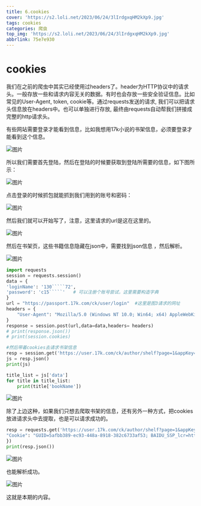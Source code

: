 ```yaml
---
title: 6.cookies
cover: 'https://s2.loli.net/2023/06/24/3lIrdgxqHM2kXp9.jpg'
tags: cookies
categories: 爬虫
top_img: 'https://s2.loli.net/2023/06/24/3lIrdgxqHM2kXp9.jpg'
abbrlink: 75e7e930
---
```

# cookies

我们在之前的爬⾍中其实已经使⽤过headers了。header为HTTP协议中的请求头。⼀般存放⼀些和请求内容⽆关的数据。有时也会存放⼀些安全验证信息。⽐如常⻅的User-Agent, token, cookie等。通过requests发送的请求, 我们可以把请求头信息放在headers中。也可以单独进⾏存放, 最终由requests⾃动帮我们拼接成完整的http请求头。

有些网站需要登录才能看到信息，比如我想用17k小说的书架信息，必须要登录才能看到这个信息。

![图片](https://s2.loli.net/2023/06/13/sAdtBT2FKDPx3u5.png)





所以我们需要首先登陆，然后在登陆的时候要获取到登陆所需要的信息，如下图所示：

![图片](https://s2.loli.net/2023/06/13/GwCpzAsFY82l3xX.png)

点击登录的时候抓包就能抓到我们用到的账号和密码：

![图片](https://s2.loli.net/2023/06/13/pDrMF6AhOSUY5nC.png)



然后我们就可以开始写了，注意，这里请求的url是这在这里的。

![图片](https://s2.loli.net/2023/06/13/AEWMIYO8jLdmkXu.png)



然后在书架页，这些书籍信息隐藏在json中，需要找到json信息 ，然后解析。

![图片](https://s2.loli.net/2023/06/13/WbFiS8XDyJugQeP.png)



```python
import requests
session = requests.session()
data = {
'loginName': '130`````72',
'password': 'c15`````'   # 可以注册个账号尝试，这里需要构造字典
}
url = "https://passport.17k.com/ck/user/login"  #这里是图3请求的网址
headers = {
    "User-Agent": "Mozilla/5.0 (Windows NT 10.0; Win64; x64) AppleWebKit/537.36 (KHTML, like Gecko) Chrome/98.0.4758.102 Safari/537.36"
}
response = session.post(url,data=data,headers= headers)
# print(response.json())
# print(session.cookies)

#然后带着cookies去请求书架信息
resp = session.get('https://user.17k.com/ck/author/shelf?page=1&appKey=2406394919')
js = resp.json()
print(js)

title_list = js['data']
for title in title_list:
    print(title['bookName'])
```

![图片](https://s2.loli.net/2023/06/13/s3TrkbftXCEHqv7.png)





除了上边这种，如果我们只想去爬取书架的信息，还有另外一种方式，把cookies放进请求头中去提取，也是可以请求成功的。

```python
resp = requests.get('https://user.17k.com/ck/author/shelf?page=1&appKey=2406394919',headers={
"Cookie": "GUID=5afbb389-ec93-448a-8918-382c6733af53; BAIDU_SSP_lcr=https://www.baidu.com/link?url=mSGzSGQ-5b4P6Uxz86a8sCRmoatjrwwBL2W2RaONd23&wd=&eqid=e71441de0009cb4600000002621ee035; Hm_lvt_9793f42b498361373512340937deb2a0=1646190651; sajssdk_2015_cross_new_user=1; c_channel=0; c_csc=web; accessToken=avatarUrl%3Dhttps%253A%252F%252Fcdn.static.17k.com%252Fuser%252Favatar%252F06%252F06%252F56%252F93275606.jpg-88x88%253Fv%253D1646143965000%26id%3D93275606%26nickname%3D%25E6%25A3%25AE%25E6%259E%2597%25E9%2598%25B2%25E7%2581%25AB%25E5%2593%25A5%26e%3D1661742852%26s%3Da0f42f1444764b57; sensorsdata2015jssdkcross=%7B%22distinct_id%22%3A%2293275606%22%2C%22%24device_id%22%3A%2217f489be8d57ed-01ef372a9310b1-a3e3164-2073600-17f489be8d6d11%22%2C%22props%22%3A%7B%22%24latest_traffic_source_type%22%3A%22%E8%87%AA%E7%84%B6%E6%90%9C%E7%B4%A2%E6%B5%81%E9%87%8F%22%2C%22%24latest_referrer%22%3A%22https%3A%2F%2Fwww.baidu.com%2Flink%22%2C%22%24latest_referrer_host%22%3A%22www.baidu.com%22%2C%22%24latest_search_keyword%22%3A%22%E6%9C%AA%E5%8F%96%E5%88%B0%E5%80%BC%22%7D%2C%22first_id%22%3A%225afbb389-ec93-448a-8918-382c6733af53%22%7D; Hm_lpvt_9793f42b498361373512340937deb2a0=1646191565"
})
print(resp.json())
```

![图片](https://s2.loli.net/2023/06/13/fYJBltgFV4qULPd.png)



也能解析成功。

![图片](https://s2.loli.net/2023/06/13/8iZ297ylgh5IQqJ.png)



这就是本期的内容。